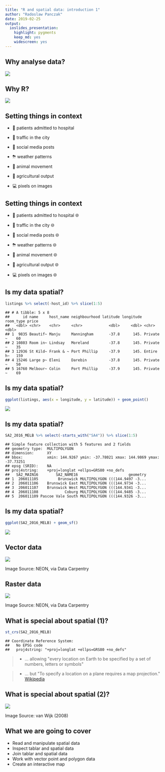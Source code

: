 ```yaml
---
title: "R and spatial data: introduction 1"
author: "Radoslaw Panczak"
date: 2019-02-25
output: 
  ioslides_presentation: 
    highlight: pygments
    keep_md: yes
    widescreen: yes
---
```





## Why analyse data?

![](./images/donut.jpg)


## Why R?

![](./images/R.jpg)


## Setting things in context

- 🤕 patients admitted to hospital 

- 🚕 traffic in the city 

- 🤳 social media posts 

- ⛈ weather patterns

- 🐒 animal movement 

- 🍒 agricultural output 

- 💻 pixels on images 


## Setting things in context

- 🤕 patients admitted to hospital 🌐

- 🚕 traffic in the city 🌐

- 🤳 social media posts 🌐

- ⛈ weather patterns 🌐

- 🐒 animal movement 🌐

- 🍒 agricultural output 🌐

- 💻 pixels on images 🌐


## Is my data spatial?




```r
listings %>% select(-host_id) %>% slice(1:5)
```

```
## # A tibble: 5 x 8
##      id name     host_name neighbourhood latitude longitude room_type price
##   <dbl> <chr>    <chr>     <chr>            <dbl>     <dbl> <chr>     <dbl>
## 1  9835 Beautif~ Manju     Manningham       -37.8      145. Private ~    60
## 2 10803 Room in~ Lindsay   Moreland         -37.8      145. Private ~    35
## 3 12936 St Kild~ Frank & ~ Port Phillip     -37.9      145. Entire h~   159
## 4 15246 Large p~ Eleni     Darebin          -37.8      145. Private ~    50
## 5 16760 Melbour~ Colin     Port Phillip     -37.9      145. Private ~    69
```


## Is my data spatial?


```r
ggplot(listings, aes(x = longitude, y = latitude)) + geom_point()
```

![](03_slides_part_1_files/figure-html/unnamed-chunk-3-1.png)<!-- -->


## Is my data spatial?




```r
SA2_2016_MELB %>% select(-starts_with("SA4")) %>% slice(1:5)
```

```
## Simple feature collection with 5 features and 2 fields
## geometry type:  MULTIPOLYGON
## dimension:      XY
## bbox:           xmin: 144.9267 ymin: -37.78021 xmax: 144.9869 ymax: -37.73251
## epsg (SRID):    NA
## proj4string:    +proj=longlat +ellps=GRS80 +no_defs
##   SA2_MAIN16        SA2_NAME16                       geometry
## 1  206011105         Brunswick MULTIPOLYGON (((144.9497 -3...
## 2  206011106    Brunswick East MULTIPOLYGON (((144.9734 -3...
## 3  206011107    Brunswick West MULTIPOLYGON (((144.9341 -3...
## 4  206011108            Coburg MULTIPOLYGON (((144.9485 -3...
## 5  206011109 Pascoe Vale South MULTIPOLYGON (((144.9326 -3...
```


## Is my data spatial?


```r
ggplot(SA2_2016_MELB) + geom_sf()
```

![](03_slides_part_1_files/figure-html/unnamed-chunk-6-1.png)<!-- -->


## Vector data

![](./images/vector.png)

Image Source: NEON, via Data Carpentry


## Raster data

![](./images/raster.png)

Image Source: NEON, via Data Carpentry


## What is special about spatial (1)?


```r
st_crs(SA2_2016_MELB)
```

```
## Coordinate Reference System:
##   No EPSG code
##   proj4string: "+proj=longlat +ellps=GRS80 +no_defs"
```

> - ... allowing "every location on Earth to be specified by a set of numbers, letters or symbols" 

> - ... but "To specify a location on a plane requires a map projection." [Wikipedia](https://en.wikipedia.org/wiki/Geographic_coordinate_system)


## What is special about spatial (2)?

![](./images/unfolding.PNG)

Image Source: van Wijk (2008)


## What we are going to cover 

- Read and manipulate spatial data
- Inspect tablar and spatial data
- Join tablar and spatial data
- Work with vector point and polygon data
- Create an interactive map

